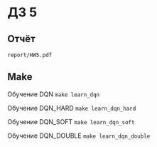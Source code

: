 # ДЗ 5

## Отчёт

`report/HW5.pdf`

## Make

Обучение DQN
`make learn_dqn`

Обучение DQN_HARD
`make learn_dqn_hard`

Обучение DQN_SOFT
`make learn_dqn_soft`

Обучение DQN_DOUBLE
`make learn_dqn_double`
